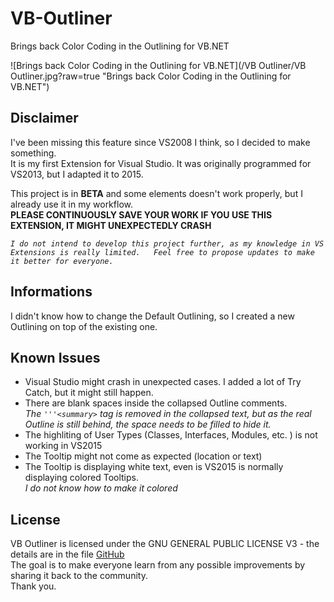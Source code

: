 # VB-Outliner
Brings back Color Coding in the Outlining for VB.NET

![Brings back Color Coding in the Outlining for VB.NET](/VB Outliner/VB Outliner.jpg?raw=true "Brings back Color Coding in the Outlining for VB.NET")

## Disclaimer
I've been missing this feature since VS2008 I think, so I decided to make something.  
It is my first Extension for Visual Studio. It was originally programmed for VS2013, but I adapted it to 2015.  
  
This project is in **BETA** and some elements doesn't work properly, but I already use it in my workflow.  
**PLEASE CONTINUOUSLY SAVE YOUR WORK IF YOU USE THIS EXTENSION, IT MIGHT UNEXPECTEDLY CRASH**  
  
*`I do not intend to develop this project further, as my knowledge in VS Extensions is really limited.  
Feel free to propose updates to make it better for everyone.`*

## Informations
I didn't know how to change the Default Outlining, so I created a new Outlining on top of the existing one.

## Known Issues
* Visual Studio might crash in unexpected cases. I added a lot of Try Catch, but it might still happen.
* There are blank spaces inside the collapsed Outline comments.  
  *The `'''<summary>` tag is removed in the collapsed text, but as the real Outline is still behind, the space needs to be filled to hide it.*
* The highliting of User Types (Classes, Interfaces, Modules, etc. ) is not working in VS2015
* The Tooltip might not come as expected (location or text)
* The Tooltip is displaying white text, even is VS2015 is normally displaying colored Tooltips.  
  *I do not know how to make it colored*

## License

VB Outliner is licensed under the GNU GENERAL PUBLIC LICENSE V3 - the details are in the file [GitHub](/LICENSE.md "License.md")  
The goal is to make everyone learn from any possible improvements by sharing it back to the community.  
Thank you.
